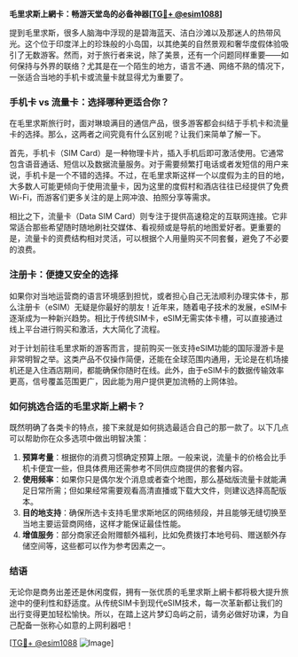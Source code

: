 **毛里求斯上網卡：畅游天堂岛的必备神器[[TG💪+ @esim1088](https://t.me/s/esim1088)]**

提到毛里求斯，很多人脑海中浮现的是碧海蓝天、洁白沙滩以及那迷人的热带风光。这个位于印度洋上的珍珠般的小岛国，以其绝美的自然景观和奢华度假体验吸引了无数游客。然而，对于旅行者来说，除了美景，还有一个问题同样重要——如何保持与外界的联络？尤其是在一个陌生的地方，语言不通、网络不熟的情况下，一张适合当地的手机卡或流量卡就显得尤为重要了。

### 手机卡 vs 流量卡：选择哪种更适合你？

在毛里求斯旅行时，面对琳琅满目的通信产品，很多游客都会纠结于手机卡和流量卡的选择。那么，这两者之间究竟有什么区别呢？让我们来简单了解一下。

首先，手机卡（SIM Card）是一种物理卡片，插入手机后即可激活使用。它通常包含语音通话、短信以及数据流量服务。对于需要频繁打电话或者发短信的用户来说，手机卡是一个不错的选择。不过，在毛里求斯这样一个以度假为主的目的地，大多数人可能更倾向于使用流量卡，因为这里的度假村和酒店往往已经提供了免费Wi-Fi，而游客们更多关注的是上网冲浪、拍照分享等需求。

相比之下，流量卡（Data SIM Card）则专注于提供高速稳定的互联网连接。它非常适合那些希望随时随地刷社交媒体、看视频或是导航的地图爱好者。更重要的是，流量卡的资费结构相对灵活，可以根据个人用量购买不同套餐，避免了不必要的浪费。

### 注册卡：便捷又安全的选择

如果你对当地运营商的语言环境感到担忧，或者担心自己无法顺利办理实体卡，那么注册卡（eSIM）无疑是你最好的朋友！近年来，随着电子技术的发展，eSIM卡逐渐成为一种新兴趋势。相比于传统SIM卡，eSIM无需实体卡槽，可以直接通过线上平台进行购买和激活，大大简化了流程。

对于计划前往毛里求斯的游客而言，提前购买一张支持eSIM功能的国际漫游卡是非常明智之举。这类产品不仅操作简便，还能在全球范围内通用，无论是在机场接机还是入住酒店期间，都能确保你随时在线。此外，由于eSIM卡的数据传输效率更高，信号覆盖范围更广，因此能为用户提供更加流畅的上网体验。

### 如何挑选合适的毛里求斯上網卡？

既然明确了各类卡的特点，接下来就是如何挑选最适合自己的那一款了。以下几点可以帮助你在众多选项中做出明智决策：

1. **预算考量**：根据你的消费习惯确定预算上限。一般来说，流量卡的价格会比手机卡便宜一些，但具体费用还需参考不同供应商提供的套餐内容。
2. **使用频率**：如果你只是偶尔发个消息或者查个地图，那么基础版流量卡就能满足日常所需；但如果经常需要观看高清直播或下载大文件，则建议选择高配版本。
3. **目的地支持**：确保所选卡支持毛里求斯地区的网络频段，并且能够无缝切换至当地主要运营商网络，这样才能保证最佳性能。
4. **增值服务**：部分商家还会附赠额外福利，比如免费拨打本地号码、赠送额外存储空间等，这些都可以作为参考因素之一。

### 结语

无论你是商务出差还是休闲度假，拥有一张优质的毛里求斯上網卡都将极大提升旅途中的便利性和舒适度。从传统SIM卡到现代eSIM技术，每一次革新都让我们的出行变得更加轻松愉快。所以，在踏上这片梦幻岛屿之前，请务必做好功课，为自己配备一张称心如意的上网利器吧！

[[TG💪+ @esim1088](https://t.me/s/esim1088) ![Image](https://i.postimg.cc/4NQfJmqS/Snipaste-2025-05-13-00-14-12.png)]